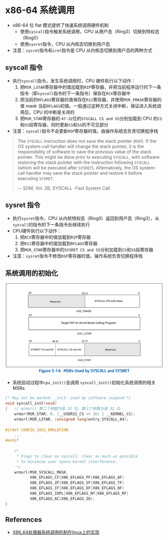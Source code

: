 # x86-64 系统调用
* x86-64 位 flat 模式提供了快速系统调用硬件机制
  * 使用`syscall`指令触发系统调用，CPU 从用户态（Ring3）切换到特权态（Ring0）
  * 使用`sysret`指令，CPU 从内核态切换到用户态
* 注意：`sysret`指令和`iret`指令是 CPU 从内核态切换到用户态的两种方式

## syscall 指令
* 执行`syscall`指令，发生系统调用时，CPU 硬件执行以下动作：
  1. 把`MSR_LSTAR`寄存器中的值加载到`RIP`寄存器，并把当前程序运行的下一条指令（即`syscall`指令的下一条指令）保存在`RCX`寄存器中
  2. 把当前的`RFLAGS`寄存器的值保存在`R11`寄存器，并使用`MSR_FMASK`寄存器的值 mask 当前`RFLAGS`的值。一般通过这种方式关闭中断，保证进入系统调用后，CPU 的中断是关闭的
  3. 把`MSR_STAR`寄存器的·`47-32`位的`SYSCALL CS and SS`分别加载到 CPU 的`CS`和`SS`段寄存器，同时更新`CS`和`SS`的不可见部分
* 注意：`syscall`指令不会更新`RSP`寄存器的值，由操作系统去负责切换程序栈

> The `SYSCALL` instruction does not save the stack pointer (`RSP`). If the OS system-call handler will change the stack pointer, it is the responsibility of software to save the previous value of the stack pointer. This might be done prior to executing `SYSCALL`, with software restoring the stack pointer with the instruction following `SYSCALL` (which will be executed after `SYSRET`). Alternatively, the OS system-call handler may save the stack pointer and restore it before executing `SYSRET`.
>
> -- SDM, Vol. 2B, SYSCALL -Fast System Call

## sysret 指令
* 执行`sysret`指令，CPU 从内核特权态（Ring0）返回到用户态（Ring3），从`syscall`的指令的下一条指令处继续执行
* CPU硬件执行以下动作：
  1. 把`RCX`寄存器中的值加载到`RIP`寄存器
  2. 把`R11`寄存器中的值加载到`RFLAGS`寄存器
  3. 把`MSR_STAR`寄存器中的`SYSRET CS and SS`分别加载到`CS`和`SS`段寄存器
* 注意：`sysret`指令不修改`RSP`寄存器的值，操作系统负责切换程序栈

## 系统调用的初始化

![MSRs Used by SYSCALL and SYSRET](pic/syscall_msr.png)

* 系统启动过程中`cpu_init()`会调用 `syscall_init()`初始化系统调用的相关 MSRs
```cpp
/* May not be marked __init: used by software suspend */
void syscall_init(void)
{   // wrmsr() 第二个参数为低 32 位，第三个参数为高 32 位
    wrmsr(MSR_STAR, 0, (__USER32_CS << 16) | __KERNEL_CS);
    wrmsrl(MSR_LSTAR, (unsigned long)entry_SYSCALL_64);

#ifdef CONFIG_IA32_EMULATION
    ...
#endif

    /*
     * Flags to clear on syscall; clear as much as possible
     * to minimize user space-kernel interference.
     */
    wrmsrl(MSR_SYSCALL_MASK,
           X86_EFLAGS_CF|X86_EFLAGS_PF|X86_EFLAGS_AF|
           X86_EFLAGS_ZF|X86_EFLAGS_SF|X86_EFLAGS_TF|
           X86_EFLAGS_IF|X86_EFLAGS_DF|X86_EFLAGS_OF|
           X86_EFLAGS_IOPL|X86_EFLAGS_NT|X86_EFLAGS_RF|
           X86_EFLAGS_AC|X86_EFLAGS_ID);
}
```

## References
- [X86_64处理器系统调用机制在linux上的实现](https://codeantenna.com/a/zVXomEIQ1H)